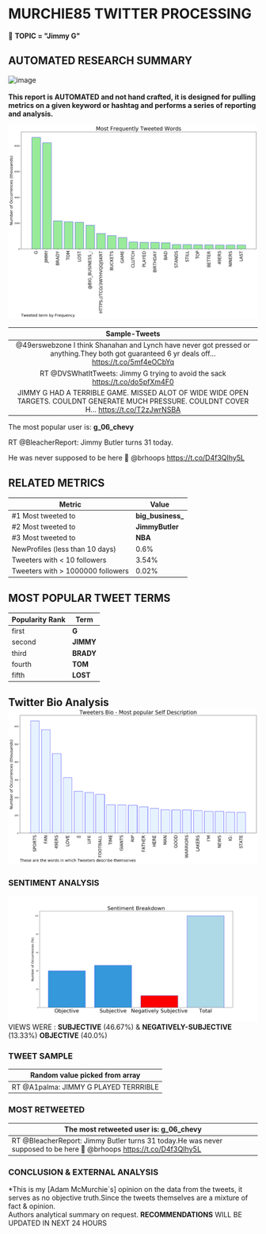 # MURCHIE85 TWITTER PROCESSING 
&#x1F34E; **TOPIC = "Jimmy G"**

## AUTOMATED RESEARCH SUMMARY

![image](https://marketingplatform.google.com/about/static/images/gmp/analytics-smb-benefit.jpg)
<br></br>
<b> This report is AUTOMATED and not hand crafted, it is designed for pulling metrics on a given keyword or hashtag and performs a series of reporting and analysis.</b>



![image](TWEETS.png)



|                **Sample-Tweets**        |
| :-------------: |
| @49erswebzone I think Shanahan and Lynch have never got pressed or anything.They both got guaranteed 6 yr deals off… https://t.co/5mf4eOCbYq |
| RT @DVSWhatItTweets: Jimmy G trying to avoid the sack https://t.co/do5pfXm4F0 |
| JIMMY G HAD A TERRIBLE GAME. MISSED ALOT OF WIDE WIDE OPEN TARGETS. COULDNT GENERATE MUCH PRESSURE. COULDNT COVER H… https://t.co/T2zJwrNSBA |

The most popular user is: **g_06_chevy**
<div class="alert alert-block alert-danger"> RT @BleacherReport: Jimmy Butler turns 31 today.

He was never supposed to be here 💯 @brhoops https://t.co/D4f3QIhy5L</div>

## RELATED METRICS<br>
| Metric | Value |
| ------------- | ------------- |
| #1 Most tweeted to  | **big_business_** |
| #2 Most tweeted to  | **JimmyButler** |
| #3 Most tweeted to  | **NBA** |
| NewProfiles (less than 10 days) | 0.6%  |
| Tweeters with < 10 followers  | 3.54%|
| Tweeters with > 1000000 followers  | 0.02%  |



## MOST POPULAR TWEET TERMS 


| Popularity Rank  | Term |
| ------------- | ------------- |
| first  | **G**  |
| second  | **JIMMY**  |
| third  | **BRADY** |
| fourth  | **TOM**  |
| fifth  | **LOST**  |


## Twitter Bio Analysis![image](BIO.png)
### SENTIMENT ANALYSIS
![image](sentiment.png)
VIEWS WERE : **SUBJECTIVE**  (46.67%) & **NEGATIVELY-SUBJECTIVE** (13.33%) **OBJECTIVE** (40.0%)

### TWEET SAMPLE 
| Random value picked from array |
| ------------- |
|RT @A1palma: JIMMY G PLAYED TERRRIBLE |

### MOST RETWEETED 

| The most retweeted user is: **g_06_chevy**  |
| ------------- |
| RT @BleacherReport: Jimmy Butler turns 31 today.He was never supposed to be here 💯 @brhoops https://t.co/D4f3QIhy5L |

### CONCLUSION & EXTERNAL ANALYSIS

*This is my [Adam McMurchie`s] opinion on the data from the tweets, it serves as no objective truth.Since the tweets themselves are a mixture of fact & opinion.<br>
Authors analytical summary on request.
**RECOMMENDATIONS** WILL BE UPDATED IN NEXT  24 HOURS <br>